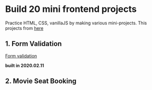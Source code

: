 # Build 20 mini frontend projects

Practice HTML, CSS, vanillaJS by making various mini-projects.
This projects from <a href="https://vanillawebprojects.com/">here</a>

## 1. Form Validation

<a href="https://rhange.github.io/Build-20-mini-frontend-projects/1.%20form-validator/index.html">Form validation</a> <p> <strong>built in 2020.02.11</strong> </p>

## 2. Movie Seat Booking

